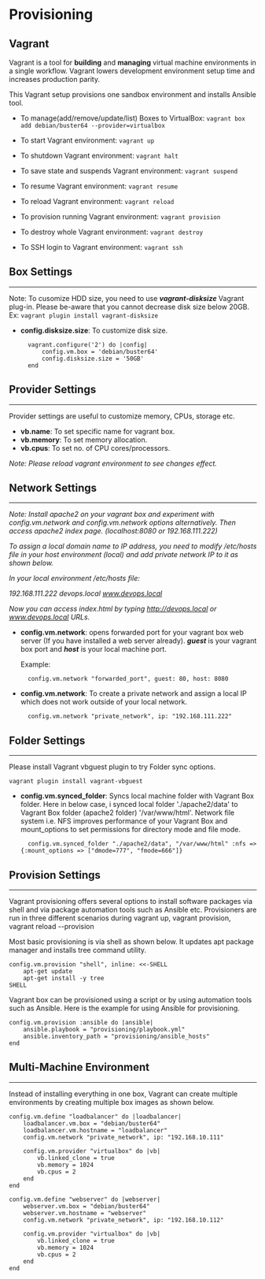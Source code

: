 
# Provisioning

## Vagrant  

Vagrant is a tool for **building** and **managing** virtual machine environments in a single workflow. Vagrant lowers development environment setup time and increases production parity.

  

This Vagrant setup provisions one sandbox environment and installs Ansible tool.

-    To manage(add/remove/update/list) Boxes to VirtualBox: `vagrant box add debian/buster64 --provider=virtualbox`

-    To start Vagrant environment:   `vagrant up`

-    To shutdown Vagrant environment:   `vagrant halt`

-    To save state and suspends Vagrant environment:   `vagrant suspend`

-    To resume Vagrant environment:      `vagrant resume`

-    To reload Vagrant environment:      `vagrant reload`

-    To provision running Vagrant environment:   `vagrant provision`

-    To destroy whole Vagrant environment:   `vagrant destroy`

-    To SSH login to Vagrant environment:    `vagrant ssh`

## Box Settings
<HR></HR>

Note: To cusomize HDD size, you need to use <I><B>vagrant-disksize</B></I> Vagrant plug-in. Please be-aware that you cannot decrease disk size below 20GB.
Ex: `vagrant plugin install vagrant-disksize`

- **config.disksize.size**: To customize disk size.

        vagrant.configure('2') do |config|
            config.vm.box = 'debian/buster64'
            config.disksize.size = '50GB'
        end

## Provider Settings
<HR></HR>

Provider settings are useful to customize memory, CPUs, storage etc.

- **vb.name**: To set specific name for vagrant box.
- **vb.memory**: To set memory allocation.
- **vb.cpus**: To set no. of CPU cores/processors.

<I> Note: Please reload vagrant environment to see changes effect. </I>

## Network Settings
<HR></HR>
<i>
Note: Install apache2 on your vagrant box and experiment with config.vm.network and config.vm.network options alternatively. Then access apache2 index page. (localhost:8080 or 192.168.111.222)

To assign a local domain name to IP address, you need to modify /etc/hosts file in your host environment (local) and add private network IP to it as shown below.

In your local environment /etc/hosts file:

192.168.111.222 devops.local www.devops.local

Now you can access index.html by typing http://devops.local or www.devops.local URLs.
</i>

- **config.vm.network**: opens forwarded port for your vagrant box web server (If you have installed a web server already). <i><b>guest</b></i> is your vagrant box port and <i><b>host</b></i> is your local machine port.

    Example:

        config.vm.network "forwarded_port", guest: 80, host: 8080

- **config.vm.network**: To create a private network and assign a local IP which does not work outside of your local network.

        config.vm.network "private_network", ip: "192.168.111.222"

## Folder Settings
<HR></HR>

Please install Vagrant vbguest plugin to try Folder sync options.

    vagrant plugin install vagrant-vbguest

- **config.vm.synced_folder**: Syncs local machine folder with Vagrant Box folder. Here in below case, i synced local folder './apache2/data' to Vagrant Box folder (apache2 folder) '/var/www/html'. Network file system i.e. NFS improves performance of your Vagrant Box and mount_options to set permissions for directory mode and file mode.

        config.vm.synced_folder "./apache2/data", "/var/www/html" :nfs => {:mount_options => ["dmode=777", "fmode=666"]}

## Provision Settings
<HR></HR>

Vagrant provisioning offers several options to install software packages via shell and via package automation tools such as Ansible etc. Provisioners are run in three different scenarios during vagrant up, vagrant provision, vagrant reload --provision

Most basic provisioning is via shell as shown below. It updates apt package manager and installs tree command utility.

    config.vm.provision "shell", inline: <<-SHELL
        apt-get update
        apt-get install -y tree
    SHELL

Vagrant box can be provisioned using a script or by using automation tools such as Ansible. Here is the example for using Ansible for provisioning.

    config.vm.provision :ansible do |ansible| 
        ansible.playbook = "provisioning/playbook.yml"
        ansible.inventory_path = "provisioning/ansible_hosts"
    end

## Multi-Machine Environment
<HR></HR>

Instead of installing everything in one box, Vagrant can create multiple environments by creating multiple box images as shown below.

    config.vm.define "loadbalancer" do |loadbalancer|
        loadbalancer.vm.box = "debian/buster64"
        loadbalancer.vm.hostname = "loadbalancer"
        config.vm.network "private_network", ip: "192.168.10.111"

        config.vm.provider "virtualbox" do |vb|
            vb.linked_clone = true
            vb.memory = 1024
            vb.cpus = 2
        end
    end    

    config.vm.define "webserver" do |webserver|
        webserver.vm.box = "debian/buster64"
        webserver.vm.hostname = "webserver"
        config.vm.network "private_network", ip: "192.168.10.112"

        config.vm.provider "virtualbox" do |vb|
            vb.linked_clone = true
            vb.memory = 1024
            vb.cpus = 2
        end
    end
